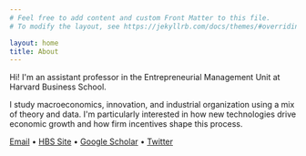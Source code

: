 ```yaml
---
# Feel free to add content and custom Front Matter to this file.
# To modify the layout, see https://jekyllrb.com/docs/themes/#overriding-theme-defaults

layout: home
title: About
---
```


Hi! I'm an assistant professor in the Entrepreneurial Management Unit at Harvard Business School.

I study macroeconomics, innovation, and industrial organization using a mix of theory and data. I'm particularly interested in how new technologies drive economic growth and how firm incentives shape this process.

[Email](mailto:tlensman@hbs.edu) • [HBS Site](https://www.hbs.edu/faculty/Pages/profile.aspx?facId=1661455) • [Google Scholar](https://scholar.google.com/citations?user=L9CjfvsAAAAJ&hl=en) • [Twitter](https://twitter.com/talensman)

<!-- My partner María Ballesteros is a PhD student in the Department of Government at Harvard. Check out her work <a href="http://mariaballesteros.com" target="_blank">here</a>! -->